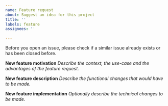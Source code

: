 ```yaml
---
name: Feature request
about: Suggest an idea for this project
title: ''
labels: feature
assignees: ''

---
```


Before you open an issue, please check if a similar issue already exists or has been closed before.

**New feature motivation**
_Describe the context, the use-case and the advantages of the feature request._

**New feature description**
_Describe the functional changes that would have to be made._

**New feature implementation**
_Optionally describe the technical changes to be made._
